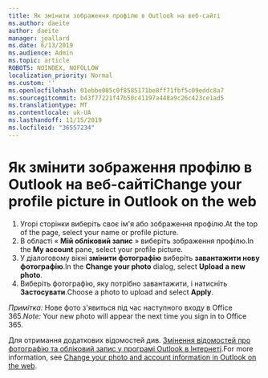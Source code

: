 ```yaml
---
title: Як змінити зображення профілю в Outlook на веб-сайті
ms.author: daeite
author: daeite
manager: joallard
ms.date: 6/13/2019
ms.audience: Admin
ms.topic: article
ROBOTS: NOINDEX, NOFOLLOW
localization_priority: Normal
ms.custom: ''
ms.openlocfilehash: 01ebbe085c0f8585171be8ff71fbf5c09eddc8a7
ms.sourcegitcommit: b43f77221f47b50c41197a448a9c26c423ce1ad5
ms.translationtype: MT
ms.contentlocale: uk-UA
ms.lasthandoff: 11/15/2019
ms.locfileid: "36557234"
---
```

# <a name="change-your-profile-picture-in-outlook-on-the-web"></a><span data-ttu-id="a4b5a-102">Як змінити зображення профілю в Outlook на веб-сайті</span><span class="sxs-lookup"><span data-stu-id="a4b5a-102">Change your profile picture in Outlook on the web</span></span>

1. <span data-ttu-id="a4b5a-103">Угорі сторінки виберіть своє ім'я або зображення профілю.</span><span class="sxs-lookup"><span data-stu-id="a4b5a-103">At the top of the page, select your name or profile picture.</span></span>
1. <span data-ttu-id="a4b5a-104">В області « **Мій обліковий запис** » виберіть зображення профілю.</span><span class="sxs-lookup"><span data-stu-id="a4b5a-104">In the **My account** pane, select your profile picture.</span></span>
1. <span data-ttu-id="a4b5a-105">У діалоговому вікні **змінити фотографію** виберіть **завантажити нову фотографію**.</span><span class="sxs-lookup"><span data-stu-id="a4b5a-105">In the **Change your photo** dialog, select **Upload a new photo**.</span></span>
1. <span data-ttu-id="a4b5a-106">Виберіть фотографію, яку потрібно завантажити, і натисніть **Застосувати**.</span><span class="sxs-lookup"><span data-stu-id="a4b5a-106">Choose a photo to upload and select **Apply**.</span></span>

<span data-ttu-id="a4b5a-107">*Примітка:* Нове фото з'явиться під час наступного входу в Office 365.</span><span class="sxs-lookup"><span data-stu-id="a4b5a-107">*Note:* Your new photo will appear the next time you sign in to Office 365.</span></span>

<span data-ttu-id="a4b5a-108">Для отримання додаткових відомостей див. [Змінення відомостей про фотографію та обліковий запис у програмі Outlook в Інтернеті](https://support.office.com/article/b2dbb289-851d-4bed-93c3-3e136f5659ec).</span><span class="sxs-lookup"><span data-stu-id="a4b5a-108">For more information, see [Change your photo and account information in Outlook on the web](https://support.office.com/article/b2dbb289-851d-4bed-93c3-3e136f5659ec).</span></span>